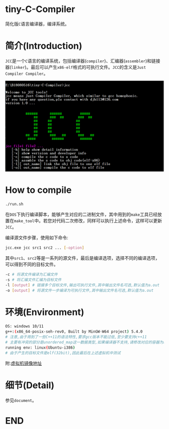 # tiny-C-Compiler
简化版`C`语言编译器，编译系统。

# 简介(Introduction)

`JCC`是一个`C`语言的编译系统，包括编译器(`compiler`)、汇编器(`assembler`)和链接器(`linker`)。最后可以产生`x86-elf`格式的可执行文件。`JCC`的含义是`Just Compiler Compiler`。

![demo](document/src/demo.png)

# How to compile

```bash
./run.sh
```

在`DOS`下执行编译脚本，能够产生对应的二进制文件，其中用到的`make`工具已经放置在`make_tool`中。若您对代码二次修改，同样可以执行上述命令，这样可以更新`JCC`。

编译源文件步骤，使用如下命令:

```bash
jcc.exe jcc src1 src2 ... [-option]
```

其中`src1`、`src2`等是一系列的源文件，最后是编译选项，选择不同的编译选项，可以得到不同的目标文件。

```bash
-c # 将源文件编译为汇编文件
-s # 将汇编文件汇编为目标文件
-l [output] # 链接多个目标文件,输出可执行文件,其中输出文件名可选,默认值为a.out
-o [output] # 将源文件一步编译为可执行文件,其中输出文件名可选,默认值为a.out
```

# 环境(Environment)

```bash
OS: windows 10/11
g++:(x86_64-posix-seh-rev0, Built by MinGW-W64 project) 5.4.0
# 注意,由于用到了一些C++11的语法特性,要求gcc版本不能过低,至少要支持c++11
# 主要有冲突的部分是unordered_map这一数据类型,如果编译器不支持,请修改对应的容器为hash_map
running env: linux(Ubuntu-i386)
# 由于产生的目标文件是elf(32bit),因此最后在上述虚拟机中测试
```

附:[虚拟机镜像地址](http://releases.ubuntu.com/16.04/)

# 细节(Detail)

参见`document`。

# END
